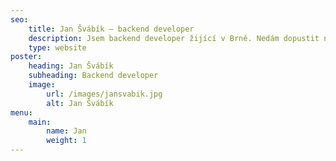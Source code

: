 ```yaml
---
seo:
    title: Jan Švábík – backend developer
    description: Jsem backend developer žijící v Brně. Nedám dopustit na cestování, dobré jídlo a pití, hudbu a sníh. Využívám technologie Node.js, MongoDB, Go a další. ⚡️
    type: website
poster:
    heading: Jan Švábík
    subheading: Backend developer
    image:
        url: /images/jansvabik.jpg
        alt: Jan Švábík
menu:
    main:
        name: Jan
        weight: 1
---
```

